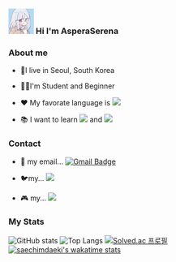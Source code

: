### <img src = "picture.png" width="50" height="50"> Hi I'm AsperaSerena

### About me  
  - 🏡I live in Seoul, South Korea

  - 👨‍🎓I'm Student and Beginner
  
  - ❤ My favorate language is <img src="https://img.shields.io/badge/C++-00599C?style=flat-square&logo=C%2B%2B&logoColor=white"/>
  
  - 📚 I want to learn <img src="https://img.shields.io/badge/Rust-000000?style=flat-square&logo=Rust&logoColor=white"/> and <img src="https://img.shields.io/badge/Unreal-000000?style=flat-square&logo=unrealengine&logoColor=white"/>

### Contact
  
  - 📮 my email... [![Gmail Badge](https://img.shields.io/badge/Gmail-d14836?style=flat-square&logo=Gmail&logoColor=white&link=mailto:asperaserena@gmail.com)](mailto:asperaserena@gmail.com)

  - 🐦my... [<img src="https://img.shields.io/badge/twitter-1D9BF0?style=flat-square&logo=twitter&logoColor=white"/>](https://twitter.com/Aspera_Serena)

  - 🎮 my... [<img src="https://img.shields.io/badge/Steam-000000?style=flat-square&logo=Steam&logoColor=white"/>](https://steamcommunity.com/id/yongtaeg/)

### My Stats

![GitHub stats](https://github-readme-stats.vercel.app/api?username=AsperaSerena&&show_icons=true&theme=tokyonight) ![Top Langs](https://github-readme-stats.vercel.app/api/top-langs/?username=AsperaSerena&layout=compact&theme=tokyonight)
[![Solved.ac 프로필](http://mazassumnida.wtf/api/v2/generate_badge?boj=Aspera_Serena)](https://solved.ac/Aspera_Serena) [![saechimdaeki's wakatime stats](https://github-readme-stats.vercel.app/api/wakatime?username=Aspera_Serena)](https://wakatime.com/@Aspera_Serena)


